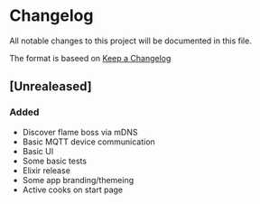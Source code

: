 # Changelog

All notable changes to this project will be documented in this file.

The format is baseed on [Keep a Changelog](https://keepachangelog.com/en/1.0.0)

## [Unrealeased]

### Added

- Discover flame boss via mDNS
- Basic MQTT device communication
- Basic UI
- Some basic tests
- Elixir release
- Some app branding/themeing
- Active cooks on start page

